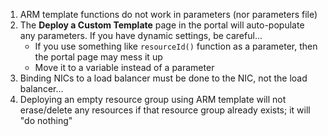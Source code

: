 1. ARM template functions do not work in parameters (nor parameters file)
2. The **Deploy a Custom Template** page in the portal will auto-populate any parameters. If you have dynamic settings, be careful...
     - If you use something like `resourceId()` function as a parameter, then the portal page may mess it up
     - Move it to a variable instead of a parameter
3. Binding NICs to a load balancer must be done to the NIC, not the load balancer...
4. Deploying an empty resource group using ARM template will not erase/delete any resources if that resource group already exists; it will "do nothing" 
